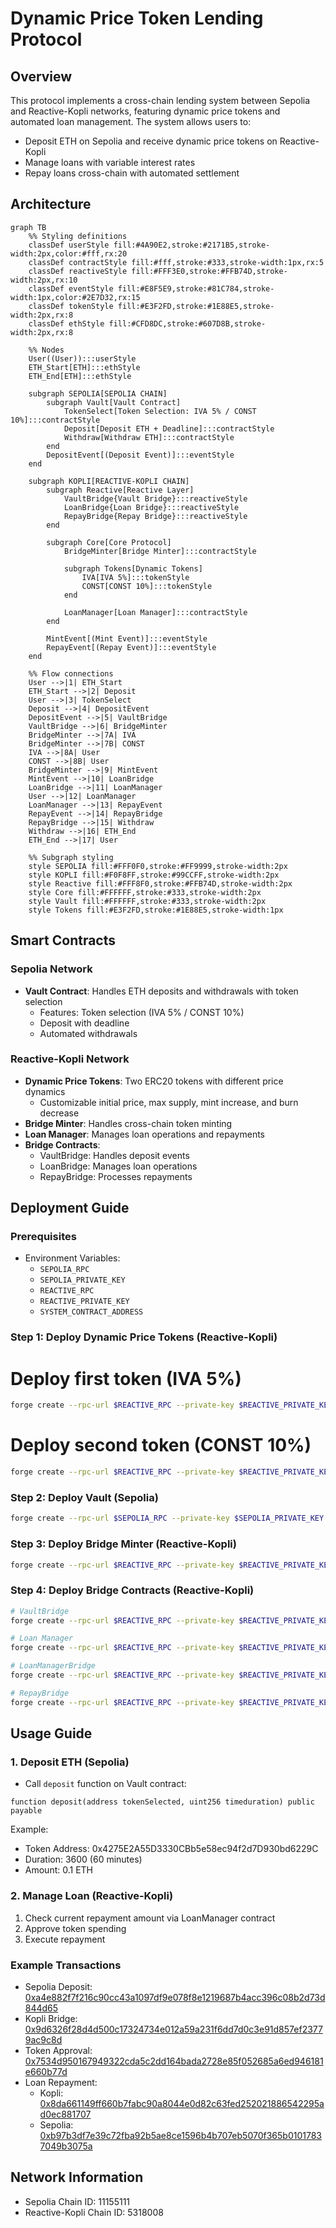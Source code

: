 # Dynamic Price Token Lending Protocol

## Overview

This protocol implements a cross-chain lending system between Sepolia and Reactive-Kopli networks, featuring dynamic price tokens and automated loan management. The system allows users to:

- Deposit ETH on Sepolia and receive dynamic price tokens on Reactive-Kopli
- Manage loans with variable interest rates
- Repay loans cross-chain with automated settlement

## Architecture

```mermaid
graph TB
    %% Styling definitions
    classDef userStyle fill:#4A90E2,stroke:#2171B5,stroke-width:2px,color:#fff,rx:20
    classDef contractStyle fill:#fff,stroke:#333,stroke-width:1px,rx:5
    classDef reactiveStyle fill:#FFF3E0,stroke:#FFB74D,stroke-width:2px,rx:10
    classDef eventStyle fill:#E8F5E9,stroke:#81C784,stroke-width:1px,color:#2E7D32,rx:15
    classDef tokenStyle fill:#E3F2FD,stroke:#1E88E5,stroke-width:2px,rx:8
    classDef ethStyle fill:#CFD8DC,stroke:#607D8B,stroke-width:2px,rx:8
    
    %% Nodes
    User((User)):::userStyle
    ETH_Start[ETH]:::ethStyle
    ETH_End[ETH]:::ethStyle
    
    subgraph SEPOLIA[SEPOLIA CHAIN]
        subgraph Vault[Vault Contract]
            TokenSelect[Token Selection: IVA 5% / CONST 10%]:::contractStyle
            Deposit[Deposit ETH + Deadline]:::contractStyle
            Withdraw[Withdraw ETH]:::contractStyle
        end
        DepositEvent[(Deposit Event)]:::eventStyle
    end

    subgraph KOPLI[REACTIVE-KOPLI CHAIN]
        subgraph Reactive[Reactive Layer]
            VaultBridge{Vault Bridge}:::reactiveStyle
            LoanBridge{Loan Bridge}:::reactiveStyle
            RepayBridge{Repay Bridge}:::reactiveStyle
        end
        
        subgraph Core[Core Protocol]
            BridgeMinter[Bridge Minter]:::contractStyle
            
            subgraph Tokens[Dynamic Tokens]
                IVA[IVA 5%]:::tokenStyle
                CONST[CONST 10%]:::tokenStyle
            end
            
            LoanManager[Loan Manager]:::contractStyle
        end
        
        MintEvent[(Mint Event)]:::eventStyle
        RepayEvent[(Repay Event)]:::eventStyle
    end

    %% Flow connections
    User -->|1| ETH_Start
    ETH_Start -->|2| Deposit
    User -->|3| TokenSelect
    Deposit -->|4| DepositEvent
    DepositEvent -->|5| VaultBridge
    VaultBridge -->|6| BridgeMinter
    BridgeMinter -->|7A| IVA
    BridgeMinter -->|7B| CONST
    IVA -->|8A| User
    CONST -->|8B| User
    BridgeMinter -->|9| MintEvent
    MintEvent -->|10| LoanBridge
    LoanBridge -->|11| LoanManager
    User -->|12| LoanManager
    LoanManager -->|13| RepayEvent
    RepayEvent -->|14| RepayBridge
    RepayBridge -->|15| Withdraw
    Withdraw -->|16| ETH_End
    ETH_End -->|17| User

    %% Subgraph styling
    style SEPOLIA fill:#FFF0F0,stroke:#FF9999,stroke-width:2px
    style KOPLI fill:#F0F8FF,stroke:#99CCFF,stroke-width:2px
    style Reactive fill:#FFF8F0,stroke:#FFB74D,stroke-width:2px
    style Core fill:#FFFFFF,stroke:#333,stroke-width:2px
    style Vault fill:#FFFFFF,stroke:#333,stroke-width:2px
    style Tokens fill:#E3F2FD,stroke:#1E88E5,stroke-width:1px
```

## Smart Contracts

### Sepolia Network
- **Vault Contract**: Handles ETH deposits and withdrawals with token selection
  - Features: Token selection (IVA 5% / CONST 10%)
  - Deposit with deadline
  - Automated withdrawals

### Reactive-Kopli Network
- **Dynamic Price Tokens**: Two ERC20 tokens with different price dynamics
  - Customizable initial price, max supply, mint increase, and burn decrease
- **Bridge Minter**: Handles cross-chain token minting
- **Loan Manager**: Manages loan operations and repayments
- **Bridge Contracts**:
  - VaultBridge: Handles deposit events
  - LoanBridge: Manages loan operations
  - RepayBridge: Processes repayments

## Deployment Guide

### Prerequisites
- Environment Variables:
  - `SEPOLIA_RPC`
  - `SEPOLIA_PRIVATE_KEY`
  - `REACTIVE_RPC`
  - `REACTIVE_PRIVATE_KEY`
  - `SYSTEM_CONTRACT_ADDRESS`

### Step 1: Deploy Dynamic Price Tokens (Reactive-Kopli)

# Deploy first token (IVA 5%)
```bash
forge create --rpc-url $REACTIVE_RPC --private-key $REACTIVE_PRIVATE_KEY DynamicPriceToken.sol:DynamicPriceToken --constructor-args "IVA Token" "IVA" <initialPrice> <maxSupply> <mintIncrease> <burnDecrease>
```

# Deploy second token (CONST 10%)
```bash
forge create --rpc-url $REACTIVE_RPC --private-key $REACTIVE_PRIVATE_KEY DynamicPriceToken.sol:DynamicPriceToken --constructor-args "CONST Token" "CONST" <initialPrice> <maxSupply> <mintIncrease> <burnDecrease>
```

### Step 2: Deploy Vault (Sepolia)
```bash
forge create --rpc-url $SEPOLIA_RPC --private-key $SEPOLIA_PRIVATE_KEY Vault.sol:Vault --constructor-args <token1_address> 5 <token2_address> 10 $SYSTEM_CONTRACT_ADDRESS --value 0.1ether
```

### Step 3: Deploy Bridge Minter (Reactive-Kopli)
```bash
forge create --rpc-url $REACTIVE_RPC --private-key $REACTIVE_PRIVATE_KEY BridgeMinter.sol:BridgeMinter --constructor-args $SYSTEM_CONTRACT_ADDRESS --value 0.01ether
```

### Step 4: Deploy Bridge Contracts (Reactive-Kopli)
```bash
# VaultBridge
forge create --rpc-url $REACTIVE_RPC --private-key $REACTIVE_PRIVATE_KEY VaultBridge.sol:VaultBridge --constructor-args $SYSTEM_CONTRACT_ADDRESS <vault_address> <bridge_minter_address> 11155111 5318008

# Loan Manager
forge create --rpc-url $REACTIVE_RPC --private-key $REACTIVE_PRIVATE_KEY LoanManager.sol:LoanManager --constructor-args $SYSTEM_CONTRACT_ADDRESS --value 0.01ether

# LoanManagerBridge
forge create --rpc-url $REACTIVE_RPC --private-key $REACTIVE_PRIVATE_KEY LoanManagerBridge.sol:LoanManagerBridge --constructor-args $SYSTEM_CONTRACT_ADDRESS <bridge_minter_address> <loan_manager_address> 5318008 5318008

# RepayBridge
forge create --rpc-url $REACTIVE_RPC --private-key $REACTIVE_PRIVATE_KEY RepayBridge.sol:RepayBridge --constructor-args $SYSTEM_CONTRACT_ADDRESS <loan_manager_address> <vault_address> 5318008 11155111
```

## Usage Guide

### 1. Deposit ETH (Sepolia)
- Call `deposit` function on Vault contract:
```solidity
function deposit(address tokenSelected, uint256 timeduration) public payable
```
Example:
- Token Address: 0x4275E2A55D3330CBb5e58ec94f2d7D930bd6229C
- Duration: 3600 (60 minutes)
- Amount: 0.1 ETH

### 2. Manage Loan (Reactive-Kopli)
1. Check current repayment amount via LoanManager contract
2. Approve token spending
3. Execute repayment

### Example Transactions
- Sepolia Deposit: [0xa4e882f7f216c90cc43a1097df9e078f8e1219687b4acc396c08b2d73d844d65](https://sepolia.etherscan.io/tx/0xa4e882f7f216c90cc43a1097df9e078f8e1219687b4acc396c08b2d73d844d65)
- Kopli Bridge: [0x9d6326f28d4d500c17324734e012a59a231f6dd7d0c3e91d857ef23779ac9c8d](https://kopli.reactscan.net/tx/0x9d6326f28d4d500c17324734e012a59a231f6dd7d0c3e91d857ef23779ac9c8d)
- Token Approval: [0x7534d950167949322cda5c2dd164bada2728e85f052685a6ed946181e660b77d](https://kopli.reactscan.net/tx/0x7534d950167949322cda5c2dd164bada2728e85f052685a6ed946181e660b77d)
- Loan Repayment:
  - Kopli: [0x8da661149ff660b7fabc90a8044e0d82c63fed252021886542295ad0ec881707](https://kopli.reactscan.net/tx/0x8da661149ff660b7fabc90a8044e0d82c63fed252021886542295ad0ec881707)
  - Sepolia: [0xb97b3df7e39c72fba92b5ae8ce1596b4b707eb5070f365b01017837049b3075a](https://sepolia.etherscan.io/tx/0xb97b3df7e39c72fba92b5ae8ce1596b4b707eb5070f365b01017837049b3075a)

## Network Information
- Sepolia Chain ID: 11155111
- Reactive-Kopli Chain ID: 5318008